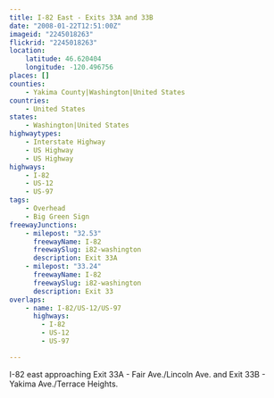 ```yaml
---
title: I-82 East - Exits 33A and 33B
date: "2008-01-22T12:51:00Z"
imageid: "2245018263"
flickrid: "2245018263"
location:
    latitude: 46.620404
    longitude: -120.496756
places: []
counties:
    - Yakima County|Washington|United States
countries:
    - United States
states:
    - Washington|United States
highwaytypes:
    - Interstate Highway
    - US Highway
    - US Highway
highways:
    - I-82
    - US-12
    - US-97
tags:
    - Overhead
    - Big Green Sign
freewayJunctions:
    - milepost: "32.53"
      freewayName: I-82
      freewaySlug: i82-washington
      description: Exit 33A
    - milepost: "33.24"
      freewayName: I-82
      freewaySlug: i82-washington
      description: Exit 33
overlaps:
    - name: I-82/US-12/US-97
      highways:
        - I-82
        - US-12
        - US-97

---
```

I-82 east approaching Exit 33A - Fair Ave./Lincoln Ave. and Exit 33B - Yakima Ave./Terrace Heights.